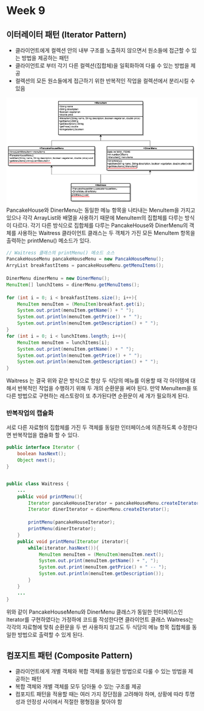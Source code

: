 # Week 9

## 이터레이터 패턴 (Iterator Pattern) 
* 클라이언트에게 컬렉션 안의 내부 구조를 노출하지 않으면서 원소들에 접근할 수 있는 방법을 제공하는 패턴
* 클라이언트로 부터 각기 다른 컬렉션(집합체)을 일획화하여 다룰 수 있는 방법을 제공
* 컬렉션의 모든 원소들에게 접근하기 위한 반복적인 작업을 컬렉션에서 분리시킬 수 있음  
  

![01](https://github.com/ohbokdong/DesignPatternStudy/blob/master/summary/img/week9_01.png)  
PancakeHouse와 DinerMenu는 동일한 메뉴 항목을 나타내는 MenuItem을 가지고 있으나 각각 ArrayList와 배열을 사용하기 때문에  MenuItem의 집합체를 다루는 방식이 다르다. 각기 다른 방식으로 집합체를 다루는 PancakeHouse와 DinerMenu의 객체를 사용하는 Waitress 클라이언트 클래스는 두 객체가 가진 모든 MenuItem 항목을 출력하는 printMenu() 메소드가 있다.

```java
// Waitress 클래스의 printMenu() 메소드 소스
PancakeHouseMenu pancakeHouseMenu = new PancakHouseMenu();
ArryList breakfastItems = pancakeHouseMenu.getMenuItems();

DinerMenu dinerMenu = new DinerMenu();
MenuItem[] lunchItems = dinerMenu.getMenuItems();

for (int i = 0; i < breakfastItems.size(); i++){
    MenuItem menuItem = (MenuItem)breakfast.get(i);
    System.out.print(menuItem.getName() + " ");
    System.out.println(menuItem.getPrice() + " ");
    System.out.println(menuItem.getDescription() + " ");
}
for (int i = 0; i < lunchItems.length; i++){
    MenuItem menuItem = lunchItems[i];
    System.out.print(menuItem.getName() + " ");
    System.out.println(menuItem.getPrice() + " ");
    System.out.println(menuItem.getDescription() + " ");
}
```
Waitress 는 결국 위와 같은 방식으로 항상 두 식당의 메뉴를 이용할 때 각 아이템에 대해서 반복적인 작업을 수행하기 위해 두 개의 순환문을 써야 된다. 만약 MenuItem을 또 다른 방법으로 구현하는 레스토랑이 또 추가된다면 순환문이 세 개가 필요하게 된다.  

### 반복작업의 캡슐화
서로 다른 자료형의 집합체를 가진 두 객체를 동일한 인터페이스에 의존하도록 수정한다면 반복작업을 캡슐화 할 수 있다.  

```java
public interface Iterator {
    boolean hasNext();
    Object next();
}
```

```java

```
  
```java
public class Waitress {
    ...
    public void printMenu(){
        Iterator pancakeHouseIterator = pancakeHouseMenu.createIterator();
        Iterator dinerIterator = dinerMenu.createIterator();
        
        printMenu(pancakeHouseIterator);
        printMenu(dinerIterator);
    }
    public void printMenu(Iterator iterator){
        while(iterator.hasNext()){
            MenuItem menuItem = (MenuItem)menuItem.next();
            System.out.print(menuItem.getName() + ", ");
            System.out.print(menuItem.getPrice() + " -- ");
            System.out.println(menuItem.getDescription());
        }
    }
    ...
}
```
위와 같이 PancakeHouseMenu와 DinerMenu 클래스가 동일한 인터페이스인 Iterator를 구현하였다는 가정하에 코드를 작성한다면 클라이언트 클래스 Waitress는 각각의 자료형에 맞춰 순환문을 두 번 사용하지 않고도 두 식당의 메뉴 항목 집합체를 동일한 방법으로 출력할 수 있게 된다.

## 컴포지트 패턴 (Composite Pattern)
* 클라이언트에게 개별 객체와 복합 객체를 동일한 방법으로 다룰 수 있는 방법을 제공하는 패턴
* 복합 객체와 개별 객체를 모두 담아둘 수 있는 구조를 제공
* 컴포지트 패턴을 적용할 때는 여러 가지 장단점을 고려해야 하며, 상황에 따라 투명성과 안정성 사이에서 적절한 평형점을 찾아야 함
